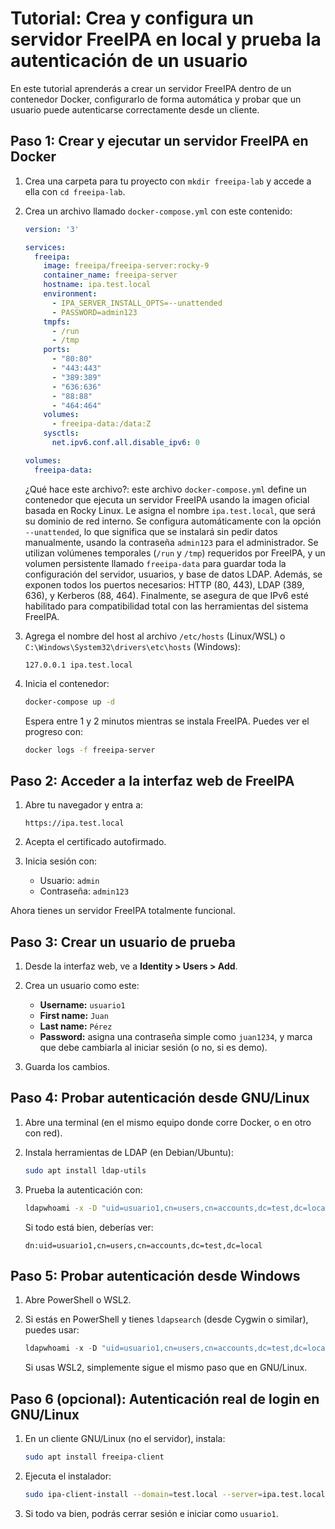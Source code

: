 # Tutorial: Crea y configura un servidor FreeIPA en local y prueba la autenticación de un usuario

En este tutorial aprenderás a crear un servidor FreeIPA dentro de un contenedor Docker, configurarlo de forma automática y probar que un usuario puede autenticarse correctamente desde un cliente.

## Paso 1: Crear y ejecutar un servidor FreeIPA en Docker

1. Crea una carpeta para tu proyecto con `mkdir freeipa-lab` y accede a ella con `cd freeipa-lab`.

2. Crea un archivo llamado `docker-compose.yml` con este contenido:

   ```yaml
   version: '3'

   services:
     freeipa:
       image: freeipa/freeipa-server:rocky-9
       container_name: freeipa-server
       hostname: ipa.test.local
       environment:
         - IPA_SERVER_INSTALL_OPTS=--unattended
         - PASSWORD=admin123
       tmpfs:
         - /run
         - /tmp
       ports:
         - "80:80"
         - "443:443"
         - "389:389"
         - "636:636"
         - "88:88"
         - "464:464"
       volumes:
         - freeipa-data:/data:Z
       sysctls:
         net.ipv6.conf.all.disable_ipv6: 0

   volumes:
     freeipa-data:
   ```

   ¿Qué hace este archivo?: este archivo `docker-compose.yml` define un contenedor que ejecuta un servidor FreeIPA usando la imagen oficial basada en Rocky Linux. Le asigna el nombre `ipa.test.local`, que será su dominio de red interno. Se configura automáticamente con la opción `--unattended`, lo que significa que se instalará sin pedir datos manualmente, usando la contraseña `admin123` para el administrador. Se utilizan volúmenes temporales (`/run` y `/tmp`) requeridos por FreeIPA, y un volumen persistente llamado `freeipa-data` para guardar toda la configuración del servidor, usuarios, y base de datos LDAP. Además, se exponen todos los puertos necesarios: HTTP (80, 443), LDAP (389, 636), y Kerberos (88, 464). Finalmente, se asegura de que IPv6 esté habilitado para compatibilidad total con las herramientas del sistema FreeIPA.

3. Agrega el nombre del host al archivo `/etc/hosts` (Linux/WSL) o `C:\Windows\System32\drivers\etc\hosts` (Windows):

   ```
   127.0.0.1 ipa.test.local
   ```

4. Inicia el contenedor:

   ```bash
   docker-compose up -d
   ```

   Espera entre 1 y 2 minutos mientras se instala FreeIPA. Puedes ver el progreso con:

   ```bash
   docker logs -f freeipa-server
   ```

## Paso 2: Acceder a la interfaz web de FreeIPA

1. Abre tu navegador y entra a:

   ```
   https://ipa.test.local
   ```

2. Acepta el certificado autofirmado.

3. Inicia sesión con:

   - Usuario: `admin`
   - Contraseña: `admin123`

Ahora tienes un servidor FreeIPA totalmente funcional.

## Paso 3: Crear un usuario de prueba

1. Desde la interfaz web, ve a **Identity > Users > Add**.

2. Crea un usuario como este:

   - **Username:** `usuario1`
   - **First name:** `Juan`
   - **Last name:** `Pérez`
   - **Password:** asigna una contraseña simple como `juan1234`, y marca que debe cambiarla al iniciar sesión (o no, si es demo).

3. Guarda los cambios.

## Paso 4: Probar autenticación desde GNU/Linux

1. Abre una terminal (en el mismo equipo donde corre Docker, o en otro con red).

2. Instala herramientas de LDAP (en Debian/Ubuntu):

   ```bash
   sudo apt install ldap-utils
   ```

3. Prueba la autenticación con:

   ```bash
   ldapwhoami -x -D "uid=usuario1,cn=users,cn=accounts,dc=test,dc=local" -w juan1234 -H ldap://localhost
   ```

   Si todo está bien, deberías ver:

   ```
   dn:uid=usuario1,cn=users,cn=accounts,dc=test,dc=local
   ```

## Paso 5: Probar autenticación desde Windows

1. Abre PowerShell o WSL2.

2. Si estás en PowerShell y tienes `ldapsearch` (desde Cygwin o similar), puedes usar:

   ```powershell
   ldapwhoami -x -D "uid=usuario1,cn=users,cn=accounts,dc=test,dc=local" -w juan1234 -H ldap://localhost
   ```

   Si usas WSL2, simplemente sigue el mismo paso que en GNU/Linux.

## Paso 6 (opcional): Autenticación real de login en GNU/Linux

1. En un cliente GNU/Linux (no el servidor), instala:

   ```bash
   sudo apt install freeipa-client
   ```

2. Ejecuta el instalador:

   ```bash
   sudo ipa-client-install --domain=test.local --server=ipa.test.local --principal=admin --password=admin123 --mkhomedir --force-ntpd
   ```

3. Si todo va bien, podrás cerrar sesión e iniciar como `usuario1`.
